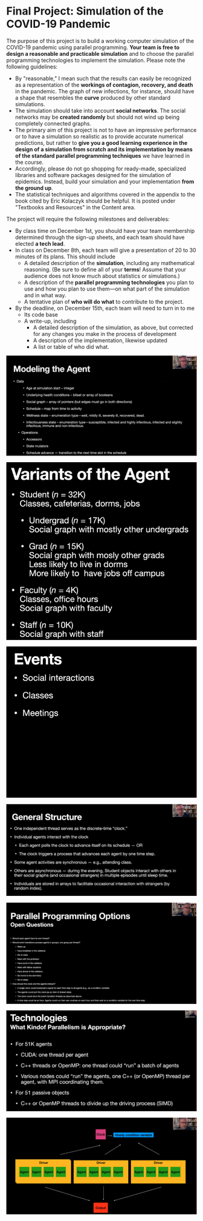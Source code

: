 # Final Project: Simulation of the COVID-19 Pandemic
The purpose of this project is to build a working computer simulation of the COVID-19 pandemic using parallel programming.  **Your team is free to design a reasonable and practicable simulation** and to choose the parallel programming technologies to implement the simulation.  Please note the following guidelines:

- By "reasonable," I mean such that the results can easily be recognized as a representation of the **workings of contagion, recovery, and death** in the pandemic.  The graph of new infections, for instance, should have a shape that resembles the **curve** produced by other standard simulations.
- The simulation should take into account **social networks**.  The social networks may be **created randomly** but should not wind up being completely connected graphs.
- The primary aim of this project is not to have an impressive performance or to have a simulation so realistic as to provide accurate numerical predictions, but rather to **give you a good learning experience in the design of a simulation from scratch and its implementation by means of the standard parallel programming techniques** we have learned in the course.
- Accordingly, please do not go shopping for ready-made, specialized libraries and software packages designed for the simulation of epidemics.  Instead, build your simulation and your implementation **from the ground up**.
- The statistical techniques and algorithms covered in the appendix to the book cited by Eric Kolaczyk should be helpful.  It is posted under "Textbooks and Resources" in the Content area.


The project will require the following milestones and deliverables:

- By class time on December 1st, you should have your team membership determined through the sign-up sheets, and each team should have elected **a tech lead**.
- In class on December 8th, each team will give a presentation of 20 to 30 minutes of its plans.  This should include
    - A detailed description of the **simulation**, including any mathematical reasoning.  (Be sure to define all of your **terms**!  Assume that your audience does not know much about statistics or simulations.)
    - A description of the **parallel programming technologies** you plan to use and how you plan to use them—on what part of the simulation and in what way.
    - A tentative plan of **who will do what** to contribute to the project.
- By the deadline, on December 15th, each team will need to turn in to me
    - Its code base
    - A write-up, including
        -   A detailed description of the simulation, as above, but corrected for any changes you make in the process of development
        - A description of the implementation, likewise updated
        - A list or table of who did what.


![alt text](./images/modeling-the-agent.png)

![alt text](./images/variants-of-the-agents.png)

![alt text](./images/events.png)

![alt text](./images/general-structure.png)

![alt text](./images/parallel-programming-options.png)

![alt text](./images/technologies.png)

![alt text](./images/driver.png)


